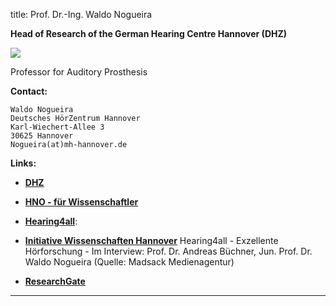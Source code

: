 title: Prof. Dr.-Ing. Waldo Nogueira




**Head of Research of the German Hearing Centre Hannover (DHZ)**


![](staff/.jpg)


Professor for Auditory Prosthesis 	



**Contact:**

	Waldo Nogueira
	Deutsches HörZentrum Hannover
	Karl-Wiechert-Allee 3
	30625 Hannover
	Nogueira(at)mh-hannover.de




**Links:**

* **[DHZ](http://www.hoerzentrum-hannover.de/index.php?id=19)**

* **[HNO - für Wissenschaftler](https://www.mhh.de/kliniken-und-spezialzentren/klinik-fuer-hals-nasen-ohrenheilkunde/fuer-wissenschaftler/)**

* **[Hearing4all](https://hearing4all.eu/EN/index.php)**:	

* **[Initiative Wissenschaften Hannover](https://wissen.hannover.de/Einrichtungen/Medizinische-%C2%ADHochschule-%C2%ADHannover/H%C3%B6ren-f%C3%BCr-alle-Hearing4all)**
Hearing4all - Exzellente Hörforschung - Im Interview: Prof. Dr. Andreas Büchner, Jun. Prof. Dr. Waldo Nogueira (Quelle: Madsack Medienagentur) 

* **[ResearchGate](https://www.researchgate.net/lab/Waldo-Nogueira-Lab)**


***


